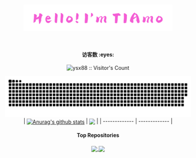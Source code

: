 <p align="center"><a href="https://github.com/ysx88"><img width="80%" alt="Hello, I'm TIAmo" src="./assets/TIAmo.png" /></a></p>

<br />

<h4 align="center">访客数 :eyes:</h4>
<p align="center"><img src="https://profile-counter.glitch.me/ysx88/count.svg" alt="ysx88 :: Visitor's Count" /></p>
<div align="center">

![](https://raw.githubusercontent.com/ysx88/ysx88/main/assets/github-snake.svg)
| <a href="https://github.com/ysx88"><img align="center" src="https://github-readme-stats.vercel.app/api?username=anuraghazra&show_icons=true&include_all_commits=true&theme=buefy&hide_border=true" alt="Anurag's github stats" /></a> | <a href="https://github.com/ysx88"><img align="center" src="https://github-readme-stats.vercel.app/api/top-langs/?username=anuraghazra&layout=compact&theme=buefy&hide_border=true" /></a> |
| ------------- | ------------- |
  
#### Top Repositories

<a href="https://github.com/ysx88/OpenWrt">
  <img align="center" src="https://github-readme-stats.vercel.app/api/pin/?username=ysx88&repo=OpenWrt&theme=buefy" />
</a>
<a href="https://github.com/ysx88/compile-kernel">
  <img align="center" src="https://github-readme-stats.vercel.app/api/pin/?username=ysx88&repo=compile-kernel&theme=buefy" />
</a>
